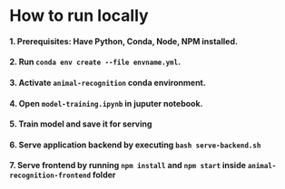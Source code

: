 # How to run locally

#### 1. Prerequisites: Have Python, Conda, Node, NPM installed.
#### 2. Run `` conda env create --file envname.yml ``.
#### 3. Activate `` animal-recognition `` conda environment.
#### 4. Open ``model-training.ipynb`` in juputer notebook.
#### 5. Train model and save it for serving
#### 6. Serve application backend by executing ``bash serve-backend.sh``
#### 7. Serve frontend by running ``npm install`` and ``npm start`` inside ``animal-recognition-frontend`` folder